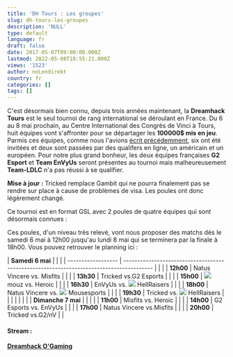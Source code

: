 ```yaml
---
title: 'DH Tours : Les groupes'
slug: dh-tours-les-groupes
description: 'NULL'
type: default
language: fr
draft: false
date: 2017-05-07T09:00:00.000Z
lastmod: 2022-05-08T10:55:21.000Z
views: '1523'
author: neLendirekt
country: fr
categories: []
tags: []
---
```

C'est désormais bien connu, depuis trois années maintenant, la **Dreamhack Tours** est le seul tournoi de rang international se déroulant en France. Du 6 au 8 mai prochain, au Centre International des Congrès de Vinci à Tours, huit équipes vont s'affronter pour se départager les **100000$ mis en jeu**. Parmis ces équipes, comme nous l'avions [écrit précédemment](https:///flash/dreamhack-tours-hr-et-mistfits-qualifies-les-participants-connus/410), six ont été invitées et deux sont passées par des qualifers en ligne, un américain et un européen. Pour notre plus grand bonheur, les deux équipes françaises **G2 Esport** et **Team EnVyUs** seront présentes au tournoi mais malheureusement **Team-LDLC** n'a pas réussi à se qualifier. 

**Mise à jour :** Tricked remplace Gambit qui ne pourra finalement pas se rendre sur place à cause de problèmes de visa. Les poules ont donc légèrement changé.

Ce tournoi est en format GSL avec 2 poules de quatre équipes qui sont désormais connues :

Ces poules, d'un niveau très relevé, vont nous proposer des matchs dès le samedi 6 mai à 12h00 jusqu'au lundi 8 mai qui se terminera par la finale à 18h00\. Vous pouvez retrouver le planning ici :

| **Samedi 6 mai**   |                                                                                          |  |
| ------------------ | ---------------------------------------------------------------------------------------- |  |
| |  **12h00**       | Natus Vincere vs. Misfits                                                                |  |
| |  **13h30**       | Tricked vs.G2 Esports                                                                    |  |
| |  **15h00**       | ![](/storage/countries/flag/europe_flag_580d21b984714.gif) mouz vs. Heroic               |  |
| |  **16h30**       | EnVyUs vs. ![](/storage/countries/flag/europe_flag_580d21b984714.gif) HellRaisers        |  |
| |  **18h00**       | Natus Vincere vs. ![](/storage/countries/flag/europe_flag_580d21b984714.gif) Mousesports |  |
| |  **19h30**       | Tricked vs. ![](/storage/countries/flag/europe_flag_580d21b984714.gif) HellRaisers       |  |
| |                  |                                                                                          |  |
| **Dimanche 7 mai** |                                                                                          |  |
| |  **11h00**       | Misfits vs. Heroic                                                                       |  |
| |  **14h00**       | G2 Esports vs. EnVyUs                                                                    |  |
| |  **17h00**       | Natus Vincere vs.Misfits                                                                 |  |
| |  **20h00**       | Tricked vs.G2/nV                                                                         |  |

#### Stream : 

**[Dreamhack ](https://www.twitch.tv/dreamhackcs)** **[O'Gaming](https://www.twitch.tv/ogamingcs)**
